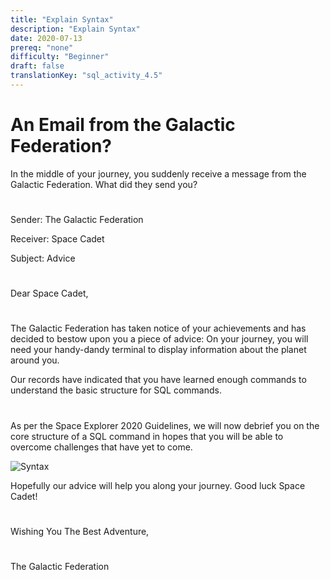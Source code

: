 ```yaml
---
title: "Explain Syntax"
description: "Explain Syntax"
date: 2020-07-13
prereq: "none"
difficulty: "Beginner"
draft: false
translationKey: "sql_activity_4.5"
---
```


<!-- Embed YouTube Video Link here when ready -->

# An Email from the Galactic Federation?
In the middle of your journey, you suddenly receive a message from the Galactic Federation. What did they send you?

#

Sender: The Galactic Federation

Receiver: Space Cadet

Subject: Advice

#

Dear Space Cadet,

#

The Galactic Federation has taken notice of your achievements and has decided to bestow upon you a piece of advice:
On your journey, you will need your handy-dandy terminal to display information about the planet around you. 

Our records have indicated that you have learned enough commands to understand the basic structure for SQL commands.

#

As per the Space Explorer 2020 Guidelines, we will now debrief you on the core structure of a SQL 
command in hopes that you will be able to overcome challenges that have yet to come.

![Syntax](../assets/Tutorial.png)

Hopefully our advice will help you along your journey. Good luck Space Cadet!

#

Wishing You The Best Adventure,

#

The Galactic Federation




